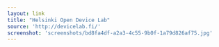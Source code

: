 ```yaml
---
layout: link
title: "Helsinki Open Device Lab"
source: 'http://devicelab.fi/'
screenshot: 'screenshots/bd8fa4df-a2a3-4c55-9b0f-1a79d826af75.jpg'
---
```



